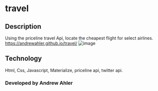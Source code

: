 # travel
## Description
Using the priceline travel Api, locate the cheapest flight for select airlines. 
https://andrewahler.github.io/travel/
![image](https://user-images.githubusercontent.com/71769640/99738018-30a8f080-2a8f-11eb-876f-11b3133d2167.png)

## Technology
Html, Css, Javascript, Materialize, priceline api, twitter api.
### Developed by Andrew Ahler
